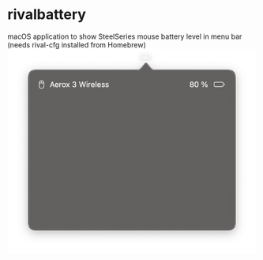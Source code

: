 # rivalbattery
macOS application to show SteelSeries mouse battery level in menu bar (needs rival-cfg installed from Homebrew)
![Screenshot](screenshot.png)
